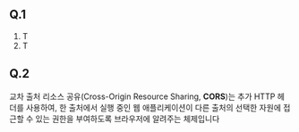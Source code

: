 ## Q.1

1. T
2. T



## Q.2

 교차 출처 리소스 공유(Cross-Origin Resource Sharing, **CORS**)는 추가 HTTP 헤더를 사용하여, 한 출처에서 실행 중인 웹 애플리케이션이 다른 출처의 선택한 자원에 접근할 수 있는 권한을 부여하도록 브라우저에 알려주는 체제입니다